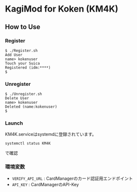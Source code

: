 # KagiMod for Koken (KM4K)

## How to Use

### Register

```
$ ./Register.sh 
Add User
name> kokenuser
Touch your Suica
Registered (idm:****)
$
```

### Unregister

```
$ ./Unregister.sh 
Delete User
name> kokenuser
Deleted (name:kokenuser)
$
```

### Launch

KM4K.serviceはsystemdに登録されています。

```
systemctl status KM4K
```

で確認

### 環境変数

- `VERIFY_API_URL` : CardManagerのカード認証用エンドポイント
- `API_KEY` : CardManagerのAPI-Key
